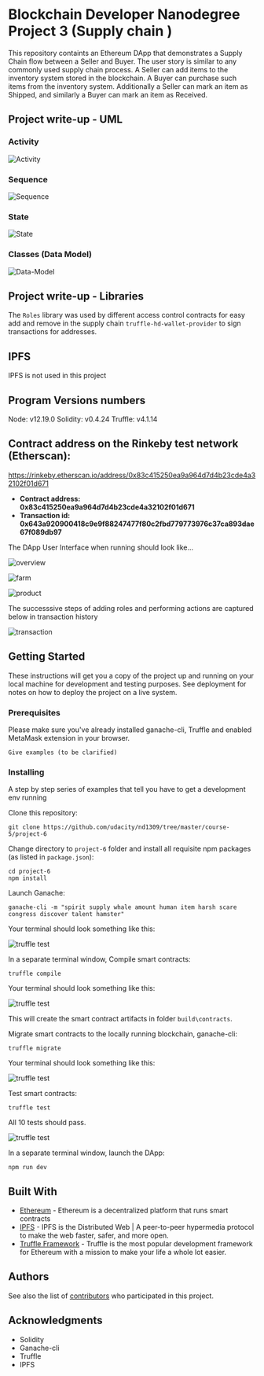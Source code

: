 # Blockchain Developer Nanodegree Project 3 (Supply chain )

This repository containts an Ethereum DApp that demonstrates a Supply Chain flow between a Seller and Buyer. The user story is similar to any commonly used supply chain process. A Seller can add items to the inventory system stored in the blockchain. A Buyer can purchase such items from the inventory system. Additionally a Seller can mark an item as Shipped, and similarly a Buyer can mark an item as Received.

## Project write-up - UML

### Activity
![Activity](UML/Coffee_Activity.png)

### Sequence
![Sequence](UML/Coffee_Sequence.png)

### State
![State](UML/Coffee_State.png)

### Classes (Data Model)
![Data-Model](UML/Coffee_Classes.png)

## Project write-up - Libraries
The `Roles` library was used by different access control contracts for easy add and remove in the supply chain 
`truffle-hd-wallet-provider` to sign transactions for addresses.

## IPFS
IPFS is not used in this project

## Program Versions numbers
Node: v12.19.0
Solidity: v0.4.24
Truffle: v4.1.14

## Contract address on the Rinkeby test network (Etherscan):
https://rinkeby.etherscan.io/address/0x83c415250ea9a964d7d4b23cde4a32102f01d671

- **Contract address: 0x83c415250ea9a964d7d4b23cde4a32102f01d671**
- **Transaction id: 0x643a920900418c9e9f88247477f80c2fbd779773976c37ca893dae67f089db97**

The DApp User Interface when running should look like...

![overview](images/product_overview.png)

![farm](images/farm_details.png)

![product](images/product_details.png)

The successsive steps of adding roles and performing actions are captured below in transaction history

![transaction](images/transaction_history.png)


## Getting Started

These instructions will get you a copy of the project up and running on your local machine for development and testing purposes. See deployment for notes on how to deploy the project on a live system.

### Prerequisites

Please make sure you've already installed ganache-cli, Truffle and enabled MetaMask extension in your browser.

```
Give examples (to be clarified)
```

### Installing

A step by step series of examples that tell you have to get a development env running

Clone this repository:

```
git clone https://github.com/udacity/nd1309/tree/master/course-5/project-6
```

Change directory to ```project-6``` folder and install all requisite npm packages (as listed in ```package.json```):

```
cd project-6
npm install
```

Launch Ganache:

```
ganache-cli -m "spirit supply whale amount human item harsh scare congress discover talent hamster"
```

Your terminal should look something like this:

![truffle test](images/ganache-cli.png)

In a separate terminal window, Compile smart contracts:

```
truffle compile
```

Your terminal should look something like this:

![truffle test](images/truffle_compile.png)

This will create the smart contract artifacts in folder ```build\contracts```.

Migrate smart contracts to the locally running blockchain, ganache-cli:

```
truffle migrate
```

Your terminal should look something like this:

![truffle test](images/truffle_migrate.png)

Test smart contracts:

```
truffle test
```

All 10 tests should pass.

![truffle test](images/truffle_test.png)

In a separate terminal window, launch the DApp:

```
npm run dev
```

## Built With

* [Ethereum](https://www.ethereum.org/) - Ethereum is a decentralized platform that runs smart contracts
* [IPFS](https://ipfs.io/) - IPFS is the Distributed Web | A peer-to-peer hypermedia protocol
to make the web faster, safer, and more open.
* [Truffle Framework](http://truffleframework.com/) - Truffle is the most popular development framework for Ethereum with a mission to make your life a whole lot easier.


## Authors

See also the list of [contributors](https://github.com/your/project/contributors.md) who participated in this project.

## Acknowledgments

* Solidity
* Ganache-cli
* Truffle
* IPFS
